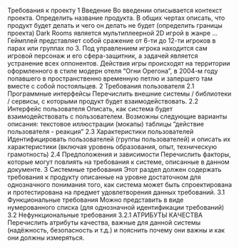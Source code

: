 ﻿Требования к проекту
1 Введение
Во введении описывается контекст проекта. Определить название продукта. В общих чертах описать, что продукт будет делать и чего он делать не будет (определить границы проекта)
Dark Rooms является мультиплеерной 2D игрой в жанре … Геймплей представляет собой сражение от 6-ти до 12-ти игроков в парах или группах по 3. Под управлением игрока находится сам игровой персонаж и его сфера-защитник, а задачей является устранение всех оппонентов. Действия игры происходят на территории оформленного в стиле модерн отеля “Огни Орегона”, в 2004-м году попавшего в пространственно временную петлю и запершего там вместе с собой постояльцев.
2 Требования пользователя
2.1 Программные интерфейсы
Перечислить внешние системы / библиотеки / сервисы, с которыми продукт будет взаимодействовать.
2.2 Интерфейс пользователя
Описать, как система будет взаимодействовать с пользователем. Возможны следующие варианты описания:
текстовое
иллюстрации (мокапы)
таблицы “действие пользователя - реакция”
2.3 Характеристики пользователей
Идентифицировать пользователей (группы пользователей) и описать их характеристики (включая уровень образования, опыт, техническую грамотность)
2.4 Предположения и зависимости
Перечислить факторы, которые могут повлиять на требования к системе, описанные в данном документе.
3 Системные требования
Этот раздел должен содержать требования к продукту описанные на уровне достаточном для однозначного понимания того, как система может быть спроектирована и протестирована на предмет удовлетворения данных требований.
3.1 Функциональные требования
Можно представить в виде нумерованного списка (для однозначной идентификации требований)
3.2 Нефункциональные требования
3.2.1 АТРИБУТЫ КАЧЕСТВА
Перечислить атрибуты качества, важные для данной системы (надёжность, безопасность и т.д.) и пояснить почему они важны и как они должны измеряться.
